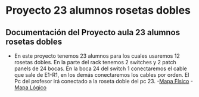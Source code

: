 # Proyecto 23 alumnos rosetas dobles
## **Documentación del Proyecto aula 23 alumnos rosetas dobles**
- En este proyecto tenemos 23 alumnos para los cuales usaremos 12 rosetas dobles. En la parte del rack tenemos 2 switches y 2 patch panels de 24 bocas. En la boca 24 del switch 1 conectaremos el cable que sale de E1-R1, en los demás conectaremos los cables por orden. El Pc del profesor irá conectado a la roseta doble del pc 23.
-[Mapa Físico](https://docs.google.com/document/d/15foyA-O8vE8QAkD0zaySOfu7-36esGZFMS0OVMRVHig/edit)
-[Mapa Lógico](https://app.diagrams.net/#G1gjxm-tGlbFccHGtebyFmscRIa0tSwb1W)
